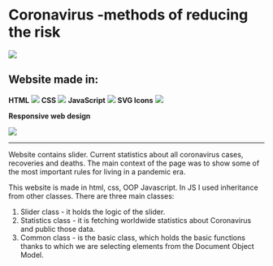 # Coronavirus -methods of reducing the risk

![](https://cdn3.iconfinder.com/data/icons/virus-transmission-outline-color-pack/64/28-Virus-256.png)

## Website made in:

**HTML**  ![](https://cdn4.iconfinder.com/data/icons/social-media-logos-6/512/96-html5-48.png)   **CSS**   ![](https://cdn3.iconfinder.com/data/icons/social-media-logos-flat-colorful-1/2048/5351_-_CSS3-64.png)   **JavaScript**  ![](https://cdn2.iconfinder.com/data/icons/designer-skills/128/code-programming-javascript-software-develop-command-language-64.png)   **SVG Icons**   ![](https://cdn3.iconfinder.com/data/icons/cad-database-presentation-spreadsheet-vector-fil-2/512/28-48.png)

**Responsive web design**

![](https://cdn0.iconfinder.com/data/icons/website-design-4/467/Lcd_With_Tablet_and_mobile_icon-48.png)

------------
Website contains slider. Current statistics about all coronavirus cases, recoveries and deaths. The main context of the page was to show some of the most important rules for living in a pandemic era.

This website is made in html, css, OOP Javascript. In JS I used inheritance from other classes.
There are three main classes:
1. Slider class - it holds the logic of the slider.
2. Statistics class - it is fetching worldwide statistics about Coronavirus and public those data.
3. Common class - is the basic class, which holds the basic functions thanks to which we are selecting elements from the Document Object Model.
